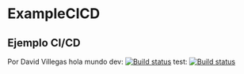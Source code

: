 # ExampleCICD

## Ejemplo CI/CD

Por David Villegas
hola mundo
dev: [![Build status](https://build.appcenter.ms/v0.1/apps/06d7b82d-a829-497d-adb7-42555e960482/branches/dev/badge)](https://appcenter.ms)
test: [![Build status](https://build.appcenter.ms/v0.1/apps/6447b4e6-14ca-4f7d-9fd6-bcd46514edf9/branches/test/badge)](https://appcenter.ms)

